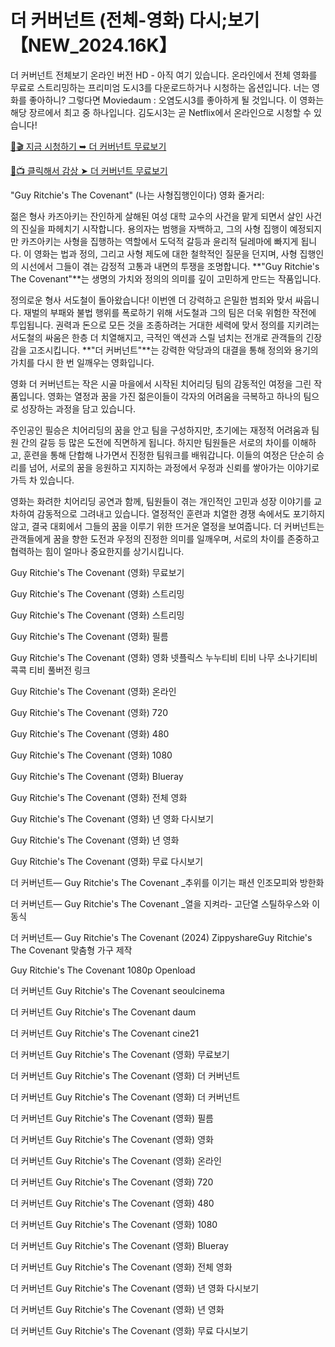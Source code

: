 # 더 커버넌트 (전체-영화) 다시;보기 【NEW_2024.16K】

더 커버넌트 전체보기 온라인 버전 HD - 아직 여기 있습니다. 온라인에서 전체 영화를 무료로 스트리밍하는 프리미엄 도시3를 다운로드하거나 시청하는 옵션입니다. 너는 영화를 좋아하니? 그렇다면 Moviedaum : 오염도시3를 좋아하게 될 것입니다. 이 영화는 해당 장르에서 최고 중 하나입니다. 김도시3는 곧 Netflix에서 온라인으로 시청할 수 있습니다!

[🔗🎬 지금 시청하기 ➥ 더 커버넌트 무료보기](https://t.co/Ae1KnMQuDW)

[🎥📺 클릭해서 감상 ➤ 더 커버넌트 무료보기](https://t.co/Ae1KnMQuDW)

"Guy Ritchie's The Covenant" (나는 사형집행인이다) 영화 줄거리:

젊은 형사 카즈아키는 잔인하게 살해된 여성 대학 교수의 사건을 맡게 되면서 살인 사건의 진실을 파헤치기 시작합니다. 용의자는 범행을 자백하고, 그의 사형 집행이 예정되지만 카즈아키는 사형을 집행하는 역할에서 도덕적 갈등과 윤리적 딜레마에 빠지게 됩니다. 이 영화는 법과 정의, 그리고 사형 제도에 대한 철학적인 질문을 던지며, 사형 집행인의 시선에서 그들이 겪는 감정적 고통과 내면의 투쟁을 조명합니다. **"Guy Ritchie's The Covenant"**는 생명의 가치와 정의의 의미를 깊이 고민하게 만드는 작품입니다.

정의로운 형사 서도철이 돌아왔습니다! 이번엔 더 강력하고 은밀한 범죄와 맞서 싸웁니다. 재벌의 부패와 불법 행위를 폭로하기 위해 서도철과 그의 팀은 더욱 위험한 작전에 투입됩니다. 권력과 돈으로 모든 것을 조종하려는 거대한 세력에 맞서 정의를 지키려는 서도철의 싸움은 한층 더 치열해지고, 극적인 액션과 스릴 넘치는 전개로 관객들의 긴장감을 고조시킵니다. **"더 커버넌트"**는 강력한 악당과의 대결을 통해 정의와 용기의 가치를 다시 한 번 일깨우는 영화입니다.

영화 더 커버넌트는 작은 시골 마을에서 시작된 치어리딩 팀의 감동적인 여정을 그린 작품입니다. 영화는 열정과 꿈을 가진 젊은이들이 각자의 어려움을 극복하고 하나의 팀으로 성장하는 과정을 담고 있습니다.

주인공인 필승은 치어리딩의 꿈을 안고 팀을 구성하지만, 초기에는 재정적 어려움과 팀원 간의 갈등 등 많은 도전에 직면하게 됩니다. 하지만 팀원들은 서로의 차이를 이해하고, 훈련을 통해 단합해 나가면서 진정한 팀워크를 배워갑니다. 이들의 여정은 단순히 승리를 넘어, 서로의 꿈을 응원하고 지지하는 과정에서 우정과 신뢰를 쌓아가는 이야기로 가득 차 있습니다.

영화는 화려한 치어리딩 공연과 함께, 팀원들이 겪는 개인적인 고민과 성장 이야기를 교차하여 감동적으로 그려내고 있습니다. 열정적인 훈련과 치열한 경쟁 속에서도 포기하지 않고, 결국 대회에서 그들의 꿈을 이루기 위한 뜨거운 열정을 보여줍니다. 더 커버넌트는 관객들에게 꿈을 향한 도전과 우정의 진정한 의미를 일깨우며, 서로의 차이를 존중하고 협력하는 힘이 얼마나 중요한지를 상기시킵니다.

Guy Ritchie's The Covenant (영화) 무료보기

Guy Ritchie's The Covenant (영화) 스트리밍

Guy Ritchie's The Covenant (영화) 스트리밍

Guy Ritchie's The Covenant (영화) 필름

Guy Ritchie's The Covenant (영화) 영화 넷플릭스 누누티비 티비 나무 소나기티비 콕콕 티비 풀버전 링크

Guy Ritchie's The Covenant (영화) 온라인

Guy Ritchie's The Covenant (영화) 720

Guy Ritchie's The Covenant (영화) 480

Guy Ritchie's The Covenant (영화) 1080

Guy Ritchie's The Covenant (영화) Blueray

Guy Ritchie's The Covenant (영화) 전체 영화

Guy Ritchie's The Covenant (영화) 년 영화 다시보기

Guy Ritchie's The Covenant (영화) 년 영화

Guy Ritchie's The Covenant (영화) 무료 다시보기

더 커버넌트— Guy Ritchie's The Covenant _추위를 이기는 패션 인조모피와 방한화

더 커버넌트— Guy Ritchie's The Covenant _열을 지켜라- 고단열 스틸하우스와 이동식

더 커버넌트— Guy Ritchie's The Covenant (2024) ZippyshareGuy Ritchie's The Covenant 맞춤형 가구 제작

Guy Ritchie's The Covenant 1080p Openload

더 커버넌트 Guy Ritchie's The Covenant seoulcinema

더 커버넌트 Guy Ritchie's The Covenant daum

더 커버넌트 Guy Ritchie's The Covenant cine21

더 커버넌트 Guy Ritchie's The Covenant (영화) 무료보기

더 커버넌트 Guy Ritchie's The Covenant (영화) 더 커버넌트

더 커버넌트 Guy Ritchie's The Covenant (영화) 더 커버넌트

더 커버넌트 Guy Ritchie's The Covenant (영화) 필름

더 커버넌트 Guy Ritchie's The Covenant (영화) 영화

더 커버넌트 Guy Ritchie's The Covenant (영화) 온라인

더 커버넌트 Guy Ritchie's The Covenant (영화) 720

더 커버넌트 Guy Ritchie's The Covenant (영화) 480

더 커버넌트 Guy Ritchie's The Covenant (영화) 1080

더 커버넌트 Guy Ritchie's The Covenant (영화) Blueray

더 커버넌트 Guy Ritchie's The Covenant (영화) 전체 영화

더 커버넌트 Guy Ritchie's The Covenant (영화) 년 영화 다시보기

더 커버넌트 Guy Ritchie's The Covenant (영화) 년 영화

더 커버넌트 Guy Ritchie's The Covenant (영화) 무료 다시보기
